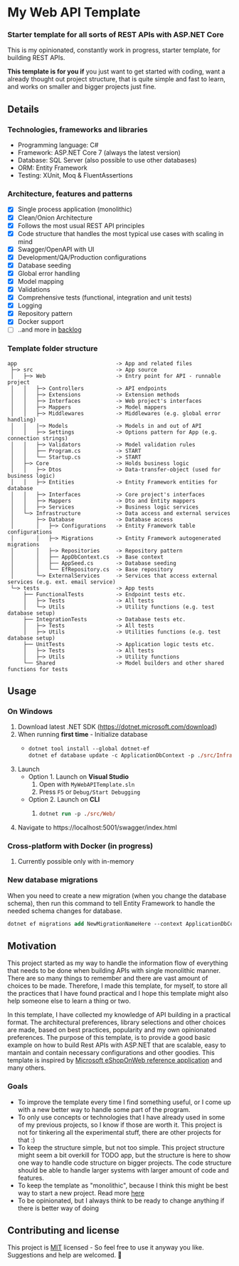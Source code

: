# My Web API Template

### Starter template for all sorts of REST APIs with ASP.NET Core

This is my opinionated, constantly work in progress, starter template, for building REST APIs.  

**This template is for you if** you just want to get started with coding, want a already thought out project structure, that is quite simple and fast to learn, and works on smaller and bigger projects just fine.

## Details

### Technologies, frameworks and libraries
- Programming language: C#
- Framework: ASP.NET Core 7 (always the latest version)
- Database: SQL Server (also possible to use other databases)
- ORM: Entity Framework
- Testing: XUnit, Moq & FluentAssertions
  
### Architecture, features and patterns
- [X] Single process application (monolithic)
- [X] Clean/Onion Architecture
- [X] Follows the most usual REST API principles
- [X] Code structure that handles the most typical use cases with scaling in mind
- [X] Swagger/OpenAPI with UI
- [X] Development/QA/Production configurations
- [X] Database seeding
- [X] Global error handling
- [X] Model mapping
- [X] Validations
- [X] Comprehensive tests (functional, integration and unit tests)
- [X] Logging
- [X] Repository pattern
- [X] Docker support
- [ ] ..and more in [backlog](https://github.com/attuo/MyWebAPITemplate/projects)

### Template folder structure

```
app                               -> App and related files
 ├─> src                          -> App source
 │   ├─> Web                      -> Entry point for API - runnable project
 │   │   ├─> Controllers          -> API endpoints
 │   │   ├─> Extensions           -> Extension methods
 │   │   ├─> Interfaces           -> Web project's interfaces
 │   │   ├─> Mappers              -> Model mappers
 │   │   ├─> Middlewares          -> Middlewares (e.g. global error handling)
 │   │   |─> Models               -> Models in and out of API
 │   │   ├─> Settings             -> Options pattern for App (e.g. connection strings)
 │   │   ├─> Validators           -> Model validation rules
 │   │   ├── Program.cs           -> START
 │   │   └── Startup.cs           -> START
 │   ├─> Core                     -> Holds business logic
 │   │   ├─> Dtos                 -> Data-transfer-object (used for business logic)
 │   │   ├─> Entities             -> Entity Framework entities for database 
 │   │   ├─> Interfaces           -> Core project's interfaces
 │   │   ├─> Mappers              -> Dto and Entity mappers
 │   │   ├─> Services             -> Business logic services
 │   └─> Infrastructure           -> Data access and external services 
 │       ├─> Database             -> Database access
 │       │   ├─> Configurations   -> Entity Framework table configurations
 │       │   ├─> Migrations       -> Entity Framework autogenerated migrations
 │       │   ├─> Repositories     -> Repository pattern
 │       │   ├── AppDbContext.cs  -> Base context
 │       │   ├── AppSeed.cs       -> Database seeding
 │       │   └── EfRepository.cs  -> Base repository
 │       └─> ExternalServices     -> Services that access external services (e.g. ext. email service)
 └─> tests                        -> App tests
     ├── FunctionalTests          -> Endpoint tests etc.
     │   ├─> Tests                -> All tests
     │   └─> Utils                -> Utility functions (e.g. test database setup)
     ├── IntegrationTests         -> Database tests etc.
     │   ├─> Tests                -> All tests
     │   ├─> Utils                -> Utilities functions (e.g. test database setup)
     ├── UnitTests                -> Application logic tests etc.  
     │   ├─> Tests                -> All tests
     │   ├─> Utils                -> Utility functions 
     └── Shared                   -> Model builders and other shared functions for tests
```


## Usage
### On Windows
1. Download latest .NET SDK (https://dotnet.microsoft.com/download)
2. When running **first time** - Initialize database
    * ```ps 
      dotnet tool install --global dotnet-ef
      dotnet ef database update -c ApplicationDbContext -p ./src/Infrastructure/Infrastructure.csproj -s ./src/Web/Web.csproj
      ```
3. Launch
    * Option 1. Launch on **Visual Studio** 
        1. Open with `MyWebAPITemplate.sln`
        2. Press `F5` or `Debug/Start Debugging`
    * Option 2. Launch on **CLI**
        1. ```ps 
           dotnet run -p ./src/Web/
           ```
4. Navigate to https://localhost:5001/swagger/index.html

### Cross-platform with Docker (in progress)
  1. Currently possible only with in-memory  

### New database migrations
When you need to create a new migration (when you change the database schema), then run this command to tell Entity Framework to handle the needed schema changes for database.
  ```ps
  dotnet ef migrations add NewMigrationNameHere --context ApplicationDbContext -p ./src/Infrastructure/Infrastructure.csproj -s ./src/Web/Web.csproj -o Database/Migrations
  ```

## Motivation 

This project started as my way to handle the information flow of everything that needs to be done when building APIs with single monolithic manner. There are so many things to remember and there are vast amount of choices to be made. Therefore, I made this template, for myself, to store all the practices that I have found practical and I hope this template might also help someone else to learn a thing or two.

In this template, I have collected my knowledge of API building in a practical format. The architectural preferences, library selections and other choices are made, based on best practices, popularity and my own opinionated preferences. The purpose of this template, is to provide a good basic example on how to build Rest APIs with ASP.NET that are scalable, easy to mantain and contain necessary configurations and other goodies. This template is inspired by [Microsoft eShopOnWeb reference application](https://github.com/dotnet-architecture/eShopOnWeb) and many others.

### Goals
- To improve the template every time I find something useful, or I come up with a new better way to handle some part of the program.
- To only use concepts or technologies that I have already used in some of my previous projects, so I know if those are worth it. This project is not for tinkering all the experimental stuff, there are other projects for that :) 
- To keep the structure simple, but not too simple. This project structure might seem a bit overkill for TODO app, but the structure is here to show one way to handle code structure on bigger projects. The code structure should be able to handle larger systems with larger amount of code and features.
- To keep the template as "monolithic", because I think this might be best way to start a new project. Read more [here](https://www.martinfowler.com/bliki/MonolithFirst.html)
- To be opinionated, but I always think  to be ready to change anything if there is better way of doing

## Contributing and license
This project is [MIT](https://choosealicense.com/licenses/mit/) licensed - So feel free to use it anyway you like. Suggestions and help are welcomed. 🙂

